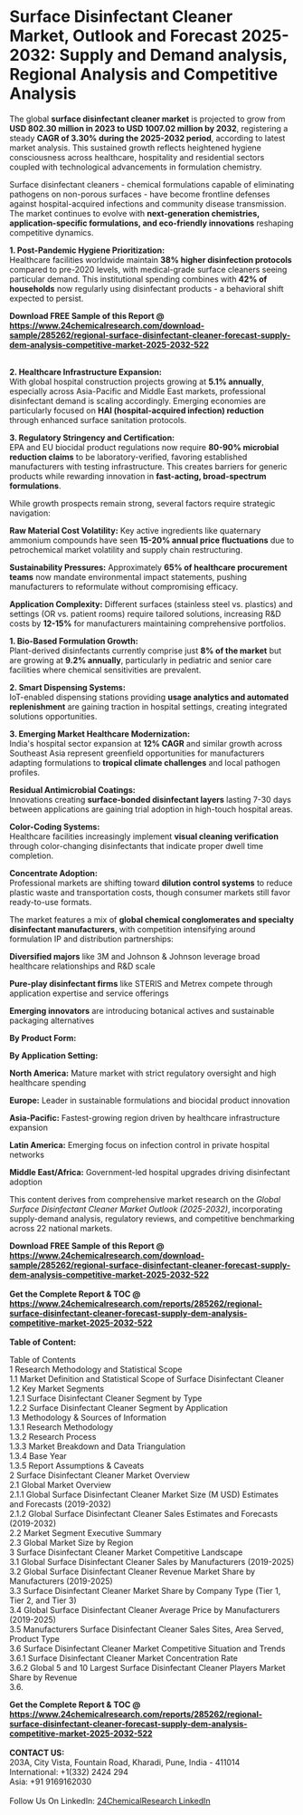 <h1>Surface Disinfectant Cleaner Market, Outlook and Forecast 2025-2032: Supply and Demand analysis, Regional Analysis and Competitive Analysis</h1><p>The global <strong>surface disinfectant cleaner market</strong> is projected to grow from <strong>USD 802.30 million in 2023 to USD 1007.02 million by 2032</strong>, registering a steady <strong>CAGR of 3.30% during the 2025-2032 period</strong>, according to latest market analysis. This sustained growth reflects heightened hygiene consciousness across healthcare, hospitality and residential sectors coupled with technological advancements in formulation chemistry.</p><p>Surface disinfectant cleaners - chemical formulations capable of eliminating pathogens on non-porous surfaces - have become frontline defenses against hospital-acquired infections and community disease transmission. The market continues to evolve with <strong>next-generation chemistries, application-specific formulations, and eco-friendly innovations</strong> reshaping competitive dynamics.</p><p><strong>1. Post-Pandemic Hygiene Prioritization:</strong><br>
Healthcare facilities worldwide maintain <strong>38% higher disinfection protocols</strong> compared to pre-2020 levels, with medical-grade surface cleaners seeing particular demand. This institutional spending combines with <strong>42% of households</strong> now regularly using disinfectant products - a behavioral shift expected to persist.</p><div><b>Download FREE Sample of this Report @ 
            <a href="https://www.24chemicalresearch.com/download-sample/285262/regional-surface-disinfectant-cleaner-forecast-supply-dem-analysis-competitive-market-2025-2032-522">
            https://www.24chemicalresearch.com/download-sample/285262/regional-surface-disinfectant-cleaner-forecast-supply-dem-analysis-competitive-market-2025-2032-522</a></b></div><br><p><strong>2. Healthcare Infrastructure Expansion:</strong><br>
With global hospital construction projects growing at <strong>5.1% annually</strong>, especially across Asia-Pacific and Middle East markets, professional disinfectant demand is scaling accordingly. Emerging economies are particularly focused on <strong>HAI (hospital-acquired infection) reduction</strong> through enhanced surface sanitation protocols.</p><p><strong>3. Regulatory Stringency and Certification:</strong><br>
EPA and EU biocidal product regulations now require <strong>80-90% microbial reduction claims</strong> to be laboratory-verified, favoring established manufacturers with testing infrastructure. This creates barriers for generic products while rewarding innovation in <strong>fast-acting, broad-spectrum formulations</strong>.</p><p>While growth prospects remain strong, several factors require strategic navigation:</p><p><strong>Raw Material Cost Volatility:</strong> Key active ingredients like quaternary ammonium compounds have seen <strong>15-20% annual price fluctuations</strong> due to petrochemical market volatility and supply chain restructuring.</p><p><strong>Sustainability Pressures:</strong> Approximately <strong>65% of healthcare procurement teams</strong> now mandate environmental impact statements, pushing manufacturers to reformulate without compromising efficacy.</p><p><strong>Application Complexity:</strong> Different surfaces (stainless steel vs. plastics) and settings (OR vs. patient rooms) require tailored solutions, increasing R&amp;D costs by <strong>12-15%</strong> for manufacturers maintaining comprehensive portfolios.</p><p><strong>1. Bio-Based Formulation Growth:</strong><br>
Plant-derived disinfectants currently comprise just <strong>8% of the market</strong> but are growing at <strong>9.2% annually</strong>, particularly in pediatric and senior care facilities where chemical sensitivities are prevalent.</p><p><strong>2. Smart Dispensing Systems:</strong><br>
IoT-enabled dispensing stations providing <strong>usage analytics and automated replenishment</strong> are gaining traction in hospital settings, creating integrated solutions opportunities.</p><p><strong>3. Emerging Market Healthcare Modernization:</strong><br>
India's hospital sector expansion at <strong>12% CAGR</strong> and similar growth across Southeast Asia represent greenfield opportunities for manufacturers adapting formulations to <strong>tropical climate challenges</strong> and local pathogen profiles.</p><p><strong>Residual Antimicrobial Coatings:</strong><br>
	Innovations creating <strong>surface-bonded disinfectant layers</strong> lasting 7-30 days between applications are gaining trial adoption in high-touch hospital areas.</p><p><strong>Color-Coding Systems:</strong><br>
	Healthcare facilities increasingly implement <strong>visual cleaning verification</strong> through color-changing disinfectants that indicate proper dwell time completion.</p><p><strong>Concentrate Adoption:</strong><br>
	Professional markets are shifting toward <strong>dilution control systems</strong> to reduce plastic waste and transportation costs, though consumer markets still favor ready-to-use formats.</p><p>The market features a mix of <strong>global chemical conglomerates and specialty disinfectant manufacturers</strong>, with competition intensifying around formulation IP and distribution partnerships:</p><p><strong>Diversified majors</strong> like 3M and Johnson &amp; Johnson leverage broad healthcare relationships and R&amp;D scale</p><p><strong>Pure-play disinfectant firms</strong> like STERIS and Metrex compete through application expertise and service offerings</p><p><strong>Emerging innovators</strong> are introducing botanical actives and sustainable packaging alternatives</p><p><strong>By Product Form:</strong></p><p><strong>By Application Setting:</strong></p><p><strong>North America:</strong> Mature market with strict regulatory oversight and high healthcare spending</p><p><strong>Europe:</strong> Leader in sustainable formulations and biocidal product innovation</p><p><strong>Asia-Pacific:</strong> Fastest-growing region driven by healthcare infrastructure expansion</p><p><strong>Latin America:</strong> Emerging focus on infection control in private hospital networks</p><p><strong>Middle East/Africa:</strong> Government-led hospital upgrades driving disinfectant adoption</p><p>This content derives from comprehensive market research on the <em>Global Surface Disinfectant Cleaner Market Outlook (2025-2032)</em>, incorporating supply-demand analysis, regulatory reviews, and competitive benchmarking across 22 national markets.

</p><div><b>Download FREE Sample of this Report @ 
            <a href="https://www.24chemicalresearch.com/download-sample/285262/regional-surface-disinfectant-cleaner-forecast-supply-dem-analysis-competitive-market-2025-2032-522">
            https://www.24chemicalresearch.com/download-sample/285262/regional-surface-disinfectant-cleaner-forecast-supply-dem-analysis-competitive-market-2025-2032-522</a></b></div><br><div><b>Get the Complete Report & TOC @ 
            <a href="https://www.24chemicalresearch.com/reports/285262/regional-surface-disinfectant-cleaner-forecast-supply-dem-analysis-competitive-market-2025-2032-522">
            https://www.24chemicalresearch.com/reports/285262/regional-surface-disinfectant-cleaner-forecast-supply-dem-analysis-competitive-market-2025-2032-522</a></b></div><br>
            <b>Table of Content:</b><p>Table of Contents<br />
1 Research Methodology and Statistical Scope<br />
1.1 Market Definition and Statistical Scope of Surface Disinfectant Cleaner<br />
1.2 Key Market Segments<br />
1.2.1 Surface Disinfectant Cleaner Segment by Type<br />
1.2.2 Surface Disinfectant Cleaner Segment by Application<br />
1.3 Methodology & Sources of Information<br />
1.3.1 Research Methodology<br />
1.3.2 Research Process<br />
1.3.3 Market Breakdown and Data Triangulation<br />
1.3.4 Base Year<br />
1.3.5 Report Assumptions & Caveats<br />
2 Surface Disinfectant Cleaner Market Overview<br />
2.1 Global Market Overview<br />
2.1.1 Global Surface Disinfectant Cleaner Market Size (M USD) Estimates and Forecasts (2019-2032)<br />
2.1.2 Global Surface Disinfectant Cleaner Sales Estimates and Forecasts (2019-2032)<br />
2.2 Market Segment Executive Summary<br />
2.3 Global Market Size by Region<br />
3 Surface Disinfectant Cleaner Market Competitive Landscape<br />
3.1 Global Surface Disinfectant Cleaner Sales by Manufacturers (2019-2025)<br />
3.2 Global Surface Disinfectant Cleaner Revenue Market Share by Manufacturers (2019-2025)<br />
3.3 Surface Disinfectant Cleaner Market Share by Company Type (Tier 1, Tier 2, and Tier 3)<br />
3.4 Global Surface Disinfectant Cleaner Average Price by Manufacturers (2019-2025)<br />
3.5 Manufacturers Surface Disinfectant Cleaner Sales Sites, Area Served, Product Type<br />
3.6 Surface Disinfectant Cleaner Market Competitive Situation and Trends<br />
3.6.1 Surface Disinfectant Cleaner Market Concentration Rate<br />
3.6.2 Global 5 and 10 Largest Surface Disinfectant Cleaner Players Market Share by Revenue<br />
3.6.</p><div><b>Get the Complete Report & TOC @ 
            <a href="https://www.24chemicalresearch.com/reports/285262/regional-surface-disinfectant-cleaner-forecast-supply-dem-analysis-competitive-market-2025-2032-522">
            https://www.24chemicalresearch.com/reports/285262/regional-surface-disinfectant-cleaner-forecast-supply-dem-analysis-competitive-market-2025-2032-522</a></b></div><br><b>CONTACT US:</b><br>
            203A, City Vista, Fountain Road, Kharadi, Pune, India - 411014<br>
            International: +1(332) 2424 294<br>
            Asia: +91 9169162030 <br><br>
            Follow Us On LinkedIn: <a href="https://www.linkedin.com/company/24chemicalresearch/">24ChemicalResearch LinkedIn</a>